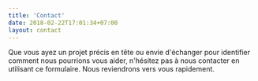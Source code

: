 ```yaml
---
title: 'Contact'
date: 2018-02-22T17:01:34+07:00
layout: contact
---
```


Que vous ayez un projet précis en tête ou envie d'échanger pour identifier comment nous pourrions vous aider,
n'hésitez pas à nous contacter en utilisant ce formulaire. Nous reviendrons vers vous rapidement.